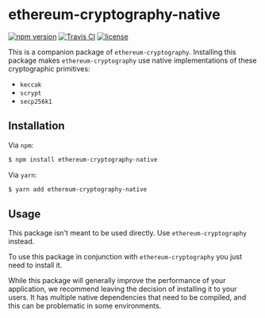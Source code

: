 # ethereum-cryptography-native

[![npm version][1]][2]
[![Travis CI][3]][4]
[![license][5]][6]

This is a companion package of `ethereum-cryptography`. Installing this package 
makes `ethereum-cryptography` use native implementations of these cryptographic 
primitives:

* `keccak`
* `scrypt`
* `secp256k1`

## Installation

Via `npm`:

```bash
$ npm install ethereum-cryptography-native
```

Via `yarn`:

```bash
$ yarn add ethereum-cryptography-native
```

## Usage

This package isn't meant to be used directly. Use `ethereum-cryptography` 
instead.

To use this package in conjunction with `ethereum-cryptography` you just need to
install it.

While this package will generally improve the performance of your application, 
we recommend leaving the decision of installing it to your users. It has 
multiple native dependencies that need to be compiled, and this can be 
problematic in some environments.

[1]: https://img.shields.io/npm/v/ethereum-cryptography-native.svg
[2]: https://www.npmjs.com/package/ethereum-cryptography-native
[3]: https://img.shields.io/travis/alcuadrado/ethereum-cryptography/master.svg?label=Travis%20CI
[4]: https://travis-ci.org/alcuadrado/ethereum-cryptography
[5]: https://img.shields.io/npm/l/ethereum-cryptography-native
[6]: https://github.com/alcuadrado/ethereum-cryptography/blob/master/packages/ethereum-cryptography-native/LICENSE
